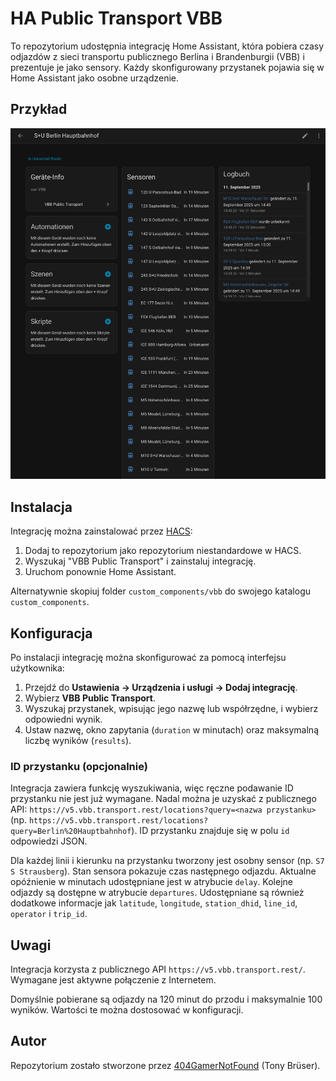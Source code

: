 # HA Public Transport VBB

To repozytorium udostępnia integrację Home Assistant, która pobiera czasy odjazdów z sieci transportu publicznego Berlina i Brandenburgii (VBB) i prezentuje je jako sensory. Każdy skonfigurowany przystanek pojawia się w Home Assistant jako osobne urządzenie.

## Przykład

![Przykładowy obraz Berlin Hauptbahnhof](images/Hauptbahnhof.png)

## Instalacja

Integrację można zainstalować przez [HACS](https://hacs.xyz/):

1. Dodaj to repozytorium jako repozytorium niestandardowe w HACS.
2. Wyszukaj "VBB Public Transport" i zainstaluj integrację.
3. Uruchom ponownie Home Assistant.

Alternatywnie skopiuj folder `custom_components/vbb` do swojego katalogu `custom_components`.

## Konfiguracja

Po instalacji integrację można skonfigurować za pomocą interfejsu użytkownika:

1. Przejdź do **Ustawienia → Urządzenia i usługi → Dodaj integrację**.
2. Wybierz **VBB Public Transport**.
3. Wyszukaj przystanek, wpisując jego nazwę lub współrzędne, i wybierz odpowiedni wynik.
4. Ustaw nazwę, okno zapytania (`duration` w minutach) oraz maksymalną liczbę wyników (`results`).

### ID przystanku (opcjonalnie)

Integracja zawiera funkcję wyszukiwania, więc ręczne podawanie ID przystanku nie jest już wymagane. Nadal można je uzyskać z publicznego API: `https://v5.vbb.transport.rest/locations?query=<nazwa przystanku>` (np. `https://v5.vbb.transport.rest/locations?query=Berlin%20Hauptbahnhof`). ID przystanku znajduje się w polu `id` odpowiedzi JSON.

Dla każdej linii i kierunku na przystanku tworzony jest osobny sensor (np. `S7 S Strausberg`). Stan sensora pokazuje czas następnego odjazdu. Aktualne opóźnienie w minutach udostępniane jest w atrybucie `delay`. Kolejne odjazdy są dostępne w atrybucie `departures`. Udostępniane są również dodatkowe informacje jak `latitude`, `longitude`, `station_dhid`, `line_id`, `operator` i `trip_id`.

## Uwagi

Integracja korzysta z publicznego API `https://v5.vbb.transport.rest/`. Wymagane jest aktywne połączenie z Internetem.

Domyślnie pobierane są odjazdy na 120 minut do przodu i maksymalnie 100 wyników. Wartości te można dostosować w konfiguracji.

## Autor

Repozytorium zostało stworzone przez [404GamerNotFound](https://github.com/404GamerNotFound) (Tony Brüser).
